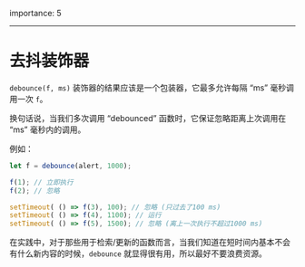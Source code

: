 importance: 5

---

# 去抖装饰器

`debounce(f, ms)` 装饰器的结果应该是一个包装器，它最多允许每隔 “ms” 毫秒调用一次 `f`。

换句话说，当我们多次调用 “debounced” 函数时，它保证忽略距离上次调用在 “ms” 毫秒内的调用。

例如：

```js no-beautify
let f = debounce(alert, 1000);

f(1); // 立即执行
f(2); // 忽略

setTimeout( () => f(3), 100); // 忽略 (只过去了100 ms)
setTimeout( () => f(4), 1100); // 运行
setTimeout( () => f(5), 1500); // 忽略 (离上一次执行不超过1000 ms)
```

在实践中，对于那些用于检索/更新的函数而言，当我们知道在短时间内基本不会有什么新内容的时候，`debounce` 就显得很有用，所以最好不要浪费资源。
